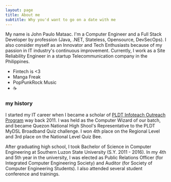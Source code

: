 ```yaml
---
layout: page
title: About me
subtitle: Why you'd want to go on a date with me
---
```


My name is John Paulo Mataac. I'm a Computer Engineer and a Full Stack Developer by profession (Java, .NET, Stateless, Opensource, DevSecOps). I also consider myself as an Innovator and Tech Enthusiasts because of my passion in IT industry's continuous improvement. Currently, I work as a Site Reliability Engineer in a startup Telecommunication company in the Philippines.

- Fintech is <3
- Manga Freak
- PopPunkRock Music
- ☕


### my history

I started my IT career when I became a scholar of [PLDT Infoteach Outreach Program](https://sites.google.com/site/pldtinfoteachprogram/) way back 2011. I was held as the Computer Wizard of our batch, and became Quezon National High Shool's Representative to the PLDT MyDSL Broadband Quiz challenge. I won 4th place on the Regional Level and 3rd place on the National Level Quiz Bee.

After graduating high school, I took Bachelor of Science in Computer Engineering at Southern Luzon State University (S.Y. 2011 - 2016). In my 4th and 5th year in the university, I was elected as Public Relations Officer (for Integrated Computer Engineering Society) and Auditor (for Society of Computer Engineering Students). I also attended several student conference and trainings.


